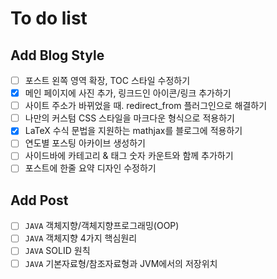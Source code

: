 # To do list
## Add Blog Style
- [ ] 포스트 왼쪽 영역 확장, TOC 스타일 수정하기
- [x] 메인 페이지에 사진 추가, 링크드인 아이콘/링크 추가하기
- [ ] 사이트 주소가 바뀌었을 때. redirect_from 플러그인으로 해결하기
- [ ] 나만의 커스텀 CSS 스타일을 마크다운 형식으로 적용하기
- [x] LaTeX 수식 문법을 지원하는 mathjax를 블로그에 적용하기
- [ ] 연도별 포스팅 아카이브 생성하기
- [ ] 사이드바에 카테고리 & 태그 숫자 카운트와 함께 추가하기
- [ ] 포스트에 한줄 요약 디자인 수정하기

## Add Post
- [ ] `JAVA` 객체지향/객체지향프로그래밍(OOP)
- [ ] `JAVA` 객체지향 4가지 핵심원리
- [ ] `JAVA` SOLID 원칙
- [ ] `JAVA` 기본자료형/참조자료형과 JVM에서의 저장위치
